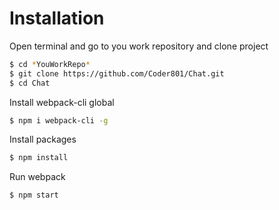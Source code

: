 # Installation
Open terminal and go to you work repository and clone project
```sh
$ cd *YouWorkRepo*
$ git clone https://github.com/Coder801/Chat.git
$ cd Chat
```

Install webpack-cli global
```sh
$ npm i webpack-cli -g
```

Install packages
```sh
$ npm install
```

Run webpack
```sh
$ npm start
```
